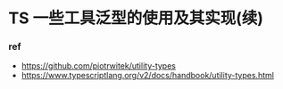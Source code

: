 # TS 一些工具泛型的使用及其实现(续)






### ref
- https://github.com/piotrwitek/utility-types
- https://www.typescriptlang.org/v2/docs/handbook/utility-types.html
